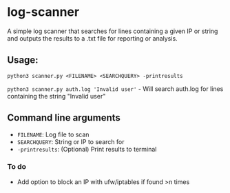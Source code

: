 # log-scanner

A simple log scanner that searches for lines containing a given IP or string and outputs the results to a .txt file for reporting or analysis.

## Usage:
`python3 scanner.py <FILENAME> <SEARCHQUERY> -printresults`

`python3 scanner.py auth.log 'Invalid user'` - Will search auth.log for lines containing the string "Invalid user"

## Command line arguments

- `FILENAME`: Log file to scan
- `SEARCHQUERY`: String or IP to search for
- `-printresults`: (Optional) Print results to terminal

### To do
- Add option to block an IP with ufw/iptables if found >n times
